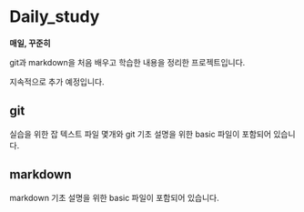 # Daily_study
**매일, 꾸준히**

git과 markdown을 처음 배우고 학습한 내용을 정리한 프로젝트입니다.

지속적으로 추가 예정입니다.

## git
실습을 위한 잡 텍스트 파일 몇개와 git 기초 설명을 위한 basic 파일이 포함되어 있습니다.

## markdown
markdown 기초 설명을 위한 basic 파일이 포함되어 있습니다.